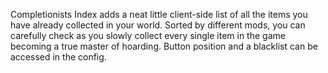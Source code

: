 Completionists Index adds a neat little client-side list of all the items you have already collected in your world. Sorted by different mods, you can carefully check as you slowly collect every single item in the game becoming a true master of hoarding. Button position and a blacklist can be accessed in the config.